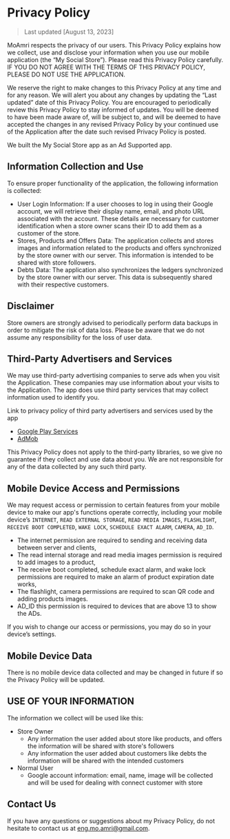 # Privacy Policy

> Last updated [August 13, 2023]

MoAmri respects the privacy of our users. This Privacy Policy explains how we collect, use and disclose your information when you use our mobile application (the “My Social Store”). Please read this Privacy Policy carefully. IF YOU DO NOT AGREE WITH THE TERMS OF THIS PRIVACY POLICY, PLEASE DO NOT USE THE APPLICATION.

We reserve the right to make changes to this Privacy Policy at any time and for any reason. We will alert you about any changes by updating the “Last updated” date of this Privacy Policy. You are encouraged to periodically review this Privacy Policy to stay informed of updates. You will be deemed to have been made aware of, will be subject to, and will be deemed to have accepted the changes in any revised Privacy Policy by your continued use of the Application after the date such revised Privacy Policy is posted.

We built the My Social Store app as an Ad Supported app.

## **Information Collection and Use**

To ensure proper functionality of the application, the following information is collected:

- User Login Information: If a user chooses to log in using their Google account, we will retrieve their display name, email, and photo URL associated with the account. These details are necessary for customer identification when a store owner scans their ID to add them as a customer of the store.
- Stores, Products and Offers Data: The application collects and stores images and information related to the products and offers synchronized by the store owner with our server. This information is intended to be shared with store followers.
- Debts Data: The application also synchronizes the ledgers synchronized by the store owner with our server. This data is subsequently shared with their respective customers.

## **Disclaimer**

Store owners are strongly advised to periodically perform data backups in order to mitigate the risk of data loss. Please be aware that we do not assume any responsibility for the loss of user data.

## **Third-Party Advertisers and Services**

We may use third-party advertising companies to serve ads when you visit the Application. These companies may use information about your visits to the Application. The app does use third party services that may collect information used to identify you.

Link to privacy policy of third party advertisers and services used by the app

- [Google Play Services](https://www.google.com/policies/privacy/)
- [AdMob](https://support.google.com/admob/answer/6128543?hl=en)

This Privacy Policy does not apply to the third-party libraries, so we give no guarantee if they collect and use data about you. We are not responsible for any of the data collected by any such third party.

## **Mobile Device Access and Permissions**

We may request access or permission to certain features from your mobile device to make our app's functions operate correctly,  including your mobile device’s ```INTERNET```, ```READ EXTERNAL STORAGE```, ```READ MEDIA IMAGES```, ```FLASHLIGHT```, ```RECEIVE BOOT COMPLETED```, ```WAKE LOCK```, ```SCHEDULE EXACT ALARM```, ```CAMERA```, ```AD_ID```. 

- The internet permission are required to sending and receiving data between server and clients,
- The read internal storage and read media images permission is required to add images to a product,
- The receive boot completed, schedule exact alarm, and wake lock permissions are required to make an alarm of product expiration date works,
- The flashlight, camera permissions are required to scan QR code and adding products images.
- AD_ID this permission is required to devices that are above 13 to show the ADs.
  
If you wish to change our access or permissions, you may do so in your device’s settings.

## **Mobile Device Data**

There is no mobile device data collected and may be changed in future if so the Privacy Policy will be updated.

## **USE OF YOUR INFORMATION**

The information we collect will be used like this:

- Store Owner
  - Any information the user added about store like products, and offers the information will be shared with store's followers
  - Any information the user added about customers like debts the information will be shared with the intended customers
- Normal User
  - Google account information: email, name, image will be collected and will be used for dealing with connect customer with store

## **Contact Us**

If you have any questions or suggestions about my Privacy Policy, do not hesitate to contact us at eng.mo.amri@gmail.com.
